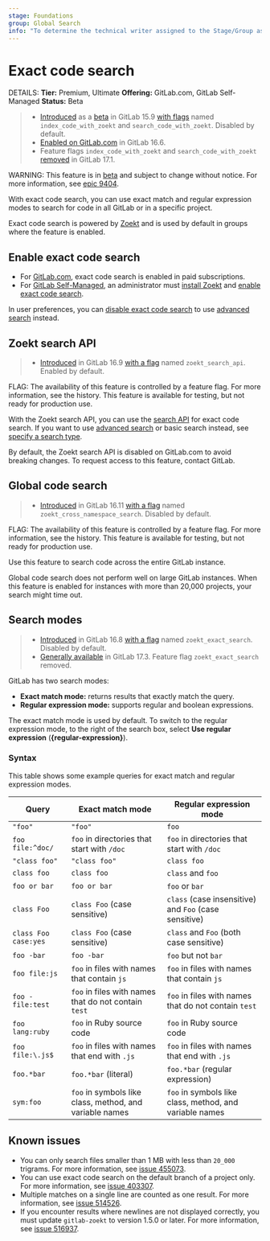 ```yaml
---
stage: Foundations
group: Global Search
info: "To determine the technical writer assigned to the Stage/Group associated with this page, see https://handbook.gitlab.com/handbook/product/ux/technical-writing/#assignments"
---
```


# Exact code search

DETAILS:
**Tier:** Premium, Ultimate
**Offering:** GitLab.com, GitLab Self-Managed
**Status:** Beta

> - [Introduced](https://gitlab.com/gitlab-org/gitlab/-/merge_requests/105049) as a [beta](../../policy/development_stages_support.md#beta) in GitLab 15.9 [with flags](../../administration/feature_flags.md) named `index_code_with_zoekt` and `search_code_with_zoekt`. Disabled by default.
> - [Enabled on GitLab.com](https://gitlab.com/gitlab-org/gitlab/-/issues/388519) in GitLab 16.6.
> - Feature flags `index_code_with_zoekt` and `search_code_with_zoekt` [removed](https://gitlab.com/gitlab-org/gitlab/-/merge_requests/148378) in GitLab 17.1.

WARNING:
This feature is in [beta](../../policy/development_stages_support.md#beta) and subject to change without notice.
For more information, see [epic 9404](https://gitlab.com/groups/gitlab-org/-/epics/9404).

With exact code search, you can use exact match and regular expression modes
to search for code in all GitLab or in a specific project.

Exact code search is powered by [Zoekt](https://github.com/sourcegraph/zoekt)
and is used by default in groups where the feature is enabled.

## Enable exact code search

- For [GitLab.com](../../subscriptions/gitlab_com/index.md),
  exact code search is enabled in paid subscriptions.
- For [GitLab Self-Managed](../../subscriptions/self_managed/index.md), an administrator must
  [install Zoekt](../../integration/exact_code_search/zoekt.md#install-zoekt) and
  [enable exact code search](../../integration/exact_code_search/zoekt.md#enable-exact-code-search).

In user preferences, you can [disable exact code search](../profile/preferences.md#disable-exact-code-search)
to use [advanced search](advanced_search.md) instead.

## Zoekt search API

> - [Introduced](https://gitlab.com/gitlab-org/gitlab/-/merge_requests/143666) in GitLab 16.9 [with a flag](../../administration/feature_flags.md) named `zoekt_search_api`. Enabled by default.

FLAG:
The availability of this feature is controlled by a feature flag.
For more information, see the history.
This feature is available for testing, but not ready for production use.

With the Zoekt search API, you can use the [search API](../../api/search.md) for exact code search.
If you want to use [advanced search](advanced_search.md) or basic search instead, see
[specify a search type](index.md#specify-a-search-type).

By default, the Zoekt search API is disabled on GitLab.com to avoid breaking changes.
To request access to this feature, contact GitLab.

## Global code search

> - [Introduced](https://gitlab.com/gitlab-org/gitlab/-/merge_requests/147077) in GitLab 16.11 [with a flag](../../administration/feature_flags.md) named `zoekt_cross_namespace_search`. Disabled by default.

FLAG:
The availability of this feature is controlled by a feature flag.
For more information, see the history.
This feature is available for testing, but not ready for production use.

Use this feature to search code across the entire GitLab instance.

Global code search does not perform well on large GitLab instances.
When this feature is enabled for instances with more than 20,000 projects, your search might time out.

## Search modes

> - [Introduced](https://gitlab.com/gitlab-org/gitlab/-/issues/434417) in GitLab 16.8 [with a flag](../../administration/feature_flags.md) named `zoekt_exact_search`. Disabled by default.
> - [Generally available](https://gitlab.com/gitlab-org/gitlab/-/issues/436457) in GitLab 17.3. Feature flag `zoekt_exact_search` removed.

GitLab has two search modes:

- **Exact match mode:** returns results that exactly match the query.
- **Regular expression mode:** supports regular and boolean expressions.

The exact match mode is used by default.
To switch to the regular expression mode, to the right of the search box,
select **Use regular expression** (**{regular-expression}**).

### Syntax

<!-- Remember to also update the table in `doc/drawers/exact_code_search_syntax.md` -->

This table shows some example queries for exact match and regular expression modes.

| Query                | Exact match mode                                        | Regular expression mode |
| -------------------- | ------------------------------------------------------- | ----------------------- |
| `"foo"`              | `"foo"`                                                 | `foo` |
| `foo file:^doc/`     | `foo` in directories that start with `/doc`             | `foo` in directories that start with `/doc` |
| `"class foo"`        | `"class foo"`                                           | `class foo` |
| `class foo`          | `class foo`                                             | `class` and `foo` |
| `foo or bar`         | `foo or bar`                                            | `foo` or `bar` |
| `class Foo`          | `class Foo` (case sensitive)                            | `class` (case insensitive) and `Foo` (case sensitive) |
| `class Foo case:yes` | `class Foo` (case sensitive)                            | `class` and `Foo` (both case sensitive) |
| `foo -bar`           | `foo -bar`                                              | `foo` but not `bar` |
| `foo file:js`        | `foo` in files with names that contain `js`             | `foo` in files with names that contain `js` |
| `foo -file:test`     | `foo` in files with names that do not contain `test`    | `foo` in files with names that do not contain `test` |
| `foo lang:ruby`      | `foo` in Ruby source code                               | `foo` in Ruby source code |
| `foo file:\.js$`     | `foo` in files with names that end with `.js`           | `foo` in files with names that end with `.js` |
| `foo.*bar`           | `foo.*bar` (literal)                                    | `foo.*bar` (regular expression) |
| `sym:foo`            | `foo` in symbols like class, method, and variable names | `foo` in symbols like class, method, and variable names |

## Known issues

- You can only search files smaller than 1 MB with less than `20_000` trigrams.
  For more information, see [issue 455073](https://gitlab.com/gitlab-org/gitlab/-/issues/455073).
- You can use exact code search on the default branch of a project only.
  For more information, see [issue 403307](https://gitlab.com/gitlab-org/gitlab/-/issues/403307).
- Multiple matches on a single line are counted as one result.
  For more information, see [issue 514526](https://gitlab.com/gitlab-org/gitlab/-/issues/514526).
- If you encounter results where newlines are not displayed correctly,
  you must update `gitlab-zoekt` to version 1.5.0 or later.
  For more information, see [issue 516937](https://gitlab.com/gitlab-org/gitlab/-/issues/516937).
